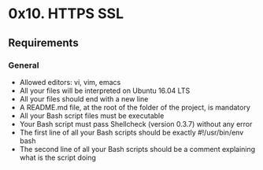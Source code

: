 # 0x10. HTTPS SSL

## Requirements

### General

* Allowed editors: vi, vim, emacs
* All your files will be interpreted on Ubuntu 16.04 LTS
* All your files should end with a new line
* A README.md file, at the root of the folder of the project, is mandatory
* All your Bash script files must be executable
* Your Bash script must pass Shellcheck (version 0.3.7) without any error
* The first line of all your Bash scripts should be exactly #!/usr/bin/env bash
* The second line of all your Bash scripts should be a comment explaining what is the script doing
